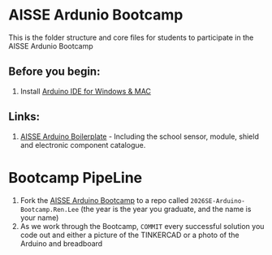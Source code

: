 # AISSE Ardunio Bootcamp
This is the folder structure and core files for students to participate in the AISSE Ardunio Bootcamp

## Before you begin:
  1. Install [Arduino IDE for Windows & MAC](https://support.arduino.cc/hc/en-us/articles/360019833020-Download-and-install-Arduino-IDE)

## Links:
1. [AISSE Arduino Boilerplate](https://github.com/AIS-SE/AISSE_Arduino_Boilerplate) - Including the school sensor, module, shield and electronic component catalogue.

# Bootcamp PipeLine
1. Fork the [AISSE Arduino Bootcamp](https://github.com/AIS-SE/AISSE_Arduino_Bootcamp) to a repo called `2026SE-Arduino-Bootcamp.Ren.Lee` (the year is the year you graduate, and the name is your name)
2. As we work through the Bootcamp, `COMMIT` every successful solution you code out and either a picture of the TINKERCAD or a photo of the Arduino and breadboard
